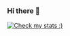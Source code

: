 ### Hi there 👋

[![Check my stats :)](https://github-readme-stats.vercel.app/api?username=anuraghazra)](https://github.com/anuraghazra/github-readme-stats)
<!--
**DaveTheWebDev/DaveTheWebDev** is a ✨ _special_ ✨ repository because its `README.md` (this file) appears on your GitHub profile.

Here are some ideas to get you started:

- 🔭 I’m currently working on ...
- 🌱 I’m currently learning ...
- 👯 I’m looking to collaborate on ...
- 🤔 I’m looking for help with ...
- 💬 Ask me about ...
- 📫 How to reach me: ...
- 😄 Pronouns: ...
- ⚡ Fun fact: ...
-->

